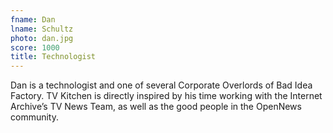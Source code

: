 ```yaml
---
fname: Dan
lname: Schultz
photo: dan.jpg
score: 1000
title: Technologist
---
```


Dan is a technologist and one of several Corporate Overlords of Bad Idea Factory. TV Kitchen is directly inspired by his time working with the Internet Archive’s TV News Team, as well as the good people in the OpenNews community.
